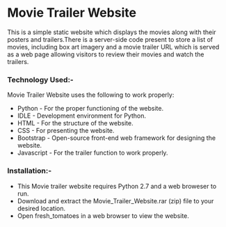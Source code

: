 # Movie Trailer Website

This is a simple static website which displays the movies along with their posters and trailers.There is a server-side code present to store a list of movies, including box art imagery and a movie trailer URL which is  served as a web page allowing visitors to review their movies and watch the trailers.

### Technology Used:-

Movie Trailer Website uses the following to work properly:

* Python - For the proper functioning of the website.
* IDLE - Development environment for Python.
* HTML - For the structure of the website.
* CSS - For presenting the website.
* Bootstrap - Open-source front-end web framework for designing the website.
* Javascript - For the trailer function to work properly.

### Installation:-

* This Movie trailer website requires Python 2.7 and a web broweser to run.
* Download and extract the Movie_Trailer_Website.rar (zip) file to your desired location.
* Open fresh_tomatoes in a web browser to view the website.
